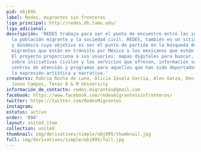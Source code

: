 ```yaml
---
pid: obj095
label: Redes, migrantes sin fronteras
liga_principal: http://redes.dh.tamu.edu/
liga_adicional: 
descripción: 'REDES trabaja para ser el punto de encuentro entre las iniciativas,
  la población migrante y la sociedad civil. REDES, también es un sitio web inclusivo
  y dinámico cuyo objetivo es ser el punto de partida en la búsqueda de ayuda de los
  migrantes que están en tránsito por México o los mexicanos que están de regreso.
  El proyecto proporciona a sus usuarios: mapas digitales para buscar, información
  sobre iniciativas civiles y los servicios que ofrecen, información sobre refugios,
  centros de atención y programas para aquellos que han sido deportados y foros para
  la expresión artística y narrativa.'
creadorxs: Rubria Rocha de Luna, Alicia Zavala García, Alex Garza, Denise Meda Calderón,
  Jason Campos, Texas A & M University
información_de_contacto: redes.migrantes@gmail.com
facebook: https://www.facebook.com/redesmigrantessinfronteras/
twitter: https://twitter.com/RedesMigrantes
instagram: 
estatus: activo
order: '094'
layout: united_item
collection: united
thumbnail: img/derivatives/simple/obj095/thumbnail.jpg
full: img/derivatives/simple/obj095/full.jpg
---
```


